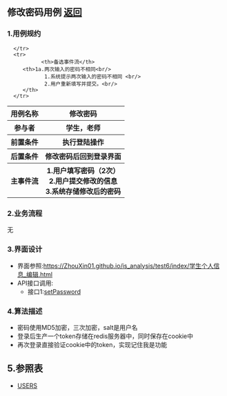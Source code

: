 ## 修改密码用例 [返回](../README.MD)

### 1.用例规约

<table>
      <tr>
			   <th>用例名称</th>
			   <th>修改密码</th>
      </tr>
      <tr>
			   <th>参与者</th>
			   <th>学生，老师</th>
      </tr>
      <tr>
			   <th>前置条件</th>
			   <th>执行登陆操作</th>
      </tr>
      <tr>
			   <th>后置条件</th>
			   <th>修改密码后回到登录界面</th>
      </tr>
      <tr>
			   <th>主事件流</th>
         <th>1.用户填写密码（2次）<br/>
            2.用户提交修改的信息<br/>
            3.系统存储修改后的密码
         </th>
      </tr>
      <tr>

      </tr>
      <tr>
			   <th>备选事件流</th>
         <th>1a.两次输入的密码不相同<br/>
                1.系统提示两次输入的密码不相同 <br/>
                2.用户重新填写并提交。<br/>
         </th>
      </tr>
</table>

### 2.业务流程
  无
### 3.界面设计
* 界面参照:https://ZhouXin01.github.io/is_analysis/test6/index/学生个人信息_编辑.html
* API接口调用:
  * 接口1:[setPassword](../接口/setPassword.md)

### 4.算法描述
* 密码使用MD5加密，三次加密，salt是用户名
* 登录后生产一个token存储在redis服务器中，同时保存在cookie中
* 再次登录直接验证cookie中的token，实现记住我是功能

## 5.参照表
* [USERS](../数据库设计.md/#Users表)
